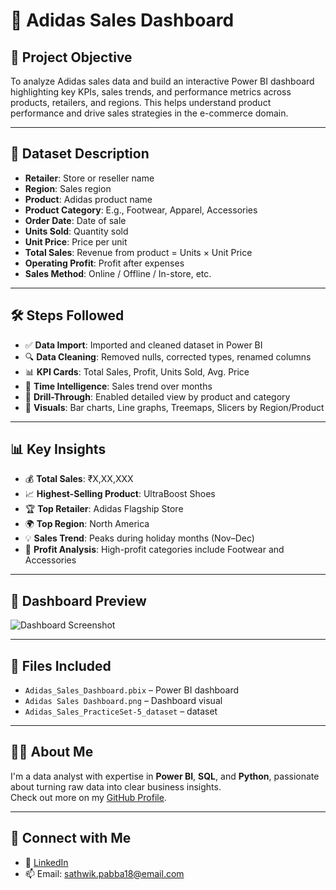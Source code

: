 # 👟 Adidas Sales Dashboard

## 🧠 Project Objective

To analyze Adidas sales data and build an interactive Power BI dashboard highlighting key KPIs, sales trends, and performance metrics across products, retailers, and regions. This helps understand product performance and drive sales strategies in the e-commerce domain.

---

## 📁 Dataset Description

- **Retailer**: Store or reseller name
- **Region**: Sales region
- **Product**: Adidas product name
- **Product Category**: E.g., Footwear, Apparel, Accessories
- **Order Date**: Date of sale
- **Units Sold**: Quantity sold
- **Unit Price**: Price per unit
- **Total Sales**: Revenue from product = Units × Unit Price
- **Operating Profit**: Profit after expenses
- **Sales Method**: Online / Offline / In-store, etc.

---

## 🛠️ Steps Followed

- ✅ **Data Import**: Imported and cleaned dataset in Power BI
- 🔍 **Data Cleaning**: Removed nulls, corrected types, renamed columns
- 📊 **KPI Cards**: Total Sales, Profit, Units Sold, Avg. Price
- 📅 **Time Intelligence**: Sales trend over months
- 📌 **Drill-Through**: Enabled detailed view by product and category
- 🎨 **Visuals**: Bar charts, Line graphs, Treemaps, Slicers by Region/Product

---

## 📊 Key Insights

- 💰 **Total Sales**: ₹X,XX,XXX
- 📈 **Highest-Selling Product**: UltraBoost Shoes
- 🏆 **Top Retailer**: Adidas Flagship Store
- 🌍 **Top Region**: North America
- 💡 **Sales Trend**: Peaks during holiday months (Nov–Dec)
- 🔄 **Profit Analysis**: High-profit categories include Footwear and Accessories

---

## 📸 Dashboard Preview

![Dashboard Screenshot](dashboard_screenshot.png)

---

## 📁 Files Included

- `Adidas_Sales_Dashboard.pbix` – Power BI dashboard
- `Adidas Sales Dashboard.png` – Dashboard visual
- `Adidas_Sales_PracticeSet-5_dataset` – dataset

---

## 🙋‍♂️ About Me

I'm a data analyst with expertise in **Power BI**, **SQL**, and **Python**, passionate about turning raw data into clear business insights.  
Check out more on my [GitHub Profile](https://github.com/SathwikPabba).

---

## 🔗 Connect with Me

- 💼 [LinkedIn](https://linkedin.com/in/sathwikpabba)
- 📫 Email: sathwik.pabba18@email.com
